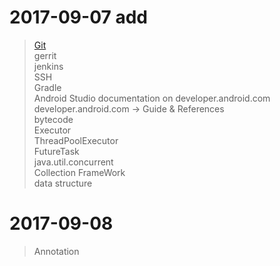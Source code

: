 # 2017-09-07 add
> [Git](https://git-scm.com/book/zh/v1/%E8%B5%B7%E6%AD%A5)  
> gerrit  
> jenkins  
> SSH  
> Gradle  
> Android Studio documentation on developer.android.com  
> developer.android.com -> Guide & References  
> bytecode  
> Executor  
> ThreadPoolExecutor  
> FutureTask  
> java.util.concurrent  
> Collection FrameWork  
> data structure  

# 2017-09-08 
> Annotation 
